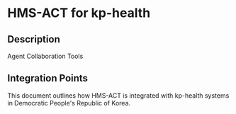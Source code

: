 # HMS-ACT for kp-health

## Description

Agent Collaboration Tools

## Integration Points

This document outlines how HMS-ACT is integrated with kp-health systems in Democratic People's Republic of Korea.
